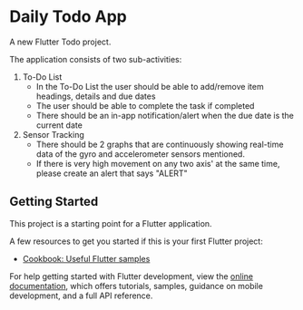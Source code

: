 # Daily Todo App

A new Flutter Todo project.

The application consists of two sub-activities:
1. To-Do List
    - In the To-Do List the user should be able to add/remove item headings, details and due dates
    - The user should be able to complete the task if completed
    - There should be an in-app notification/alert when the due date is the current date
2. Sensor Tracking
    - There should be 2 graphs that are continuously showing real-time data of the gyro and accelerometer sensors mentioned.
    - If there is very high movement on any two axis' at the same time, please create an alert that says "ALERT"


## Getting Started

This project is a starting point for a Flutter application.

A few resources to get you started if this is your first Flutter project:

- [Cookbook: Useful Flutter samples](https://docs.flutter.dev/cookbook)

For help getting started with Flutter development, view the
[online documentation](https://docs.flutter.dev/), which offers tutorials,
samples, guidance on mobile development, and a full API reference.

